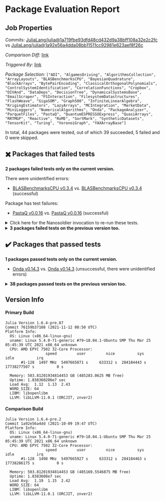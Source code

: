 # Package Evaluation Report

## Job Properties

*Commits:* [JuliaLang/julia@1a719fbe93dfd48cd432d9a38bff108a32e2c2fc](https://github.com/JuliaLang/julia/commit/1a719fbe93dfd48cd432d9a38bff108a32e2c2fc) vs [JuliaLang/julia@1a92e56a4dda08bb11511cc92981e623aef8f26c](https://github.com/JuliaLang/julia/commit/1a92e56a4dda08bb11511cc92981e623aef8f26c)

*Comparison Diff:* [link](https://github.com/JuliaLang/julia/compare/1a92e56a4dda08bb11511cc92981e623aef8f26c..1a719fbe93dfd48cd432d9a38bff108a32e2c2fc)

*Triggered By:* [link](https://github.com/JuliaLang/julia/pull/42147#issuecomment-966925343)

*Package Selection:* `["ADI", "AlgamesDriving", "AlgorithmsCollection", "ArrayLayouts", "BLASBenchmarksCPU", "BayesianQuadrature", "BlockArrays", "BytePairEncoding", "ClassicalOrthogonalPolynomials", "ControlSystemIdentification", "CorrelationFunctions", "Cropbox", "DIVAnd", "DataDeps", "DecisionTree", "DynamicalSystemsBase", "EmailScraper", "FSInteraction", "FilesystemDatastructures", "FlashWeave", "GigaSOM", "Graph500", "InfiniteLinearAlgebra", "KrigingEstimators", "LazyArrays", "MCIntegration", "MarketData", "MiniLoggers", "NumericalAlgorithms", "Onda", "PackageAnalyzer", "ParquetFiles", "PastaQ", "QuantumESPRESSOExpress", "QuasiArrays", "RRTMGP", "Reactive", "RoME", "SortMark", "SyntheticDatasets", "TensorKit", "Turing", "VoronoiGraph", "YAXArrayBase"]`

In total, 44 packages were tested, out of which 39 succeeded, 5 failed and 0 were skipped.


## :heavy_multiplication_x: Packages that failed tests

**2 packages failed tests only on the current version.**

There were unidentified errors:

- [BLASBenchmarksCPU v0.3.4](https://s3.amazonaws.com/julialang-reports/nanosoldier/pkgeval/by_hash/1a719fb_vs_1a92e56/BLASBenchmarksCPU.1.6.4-pre-76159b37108.log) vs. [BLASBenchmarksCPU v0.3.4](https://s3.amazonaws.com/julialang-reports/nanosoldier/pkgeval/by_hash/1a719fb_vs_1a92e56/BLASBenchmarksCPU.1.6.4-pre-1a92e56a4dd.log) (successful)

Package has test failures:

- [PastaQ v0.0.16](https://s3.amazonaws.com/julialang-reports/nanosoldier/pkgeval/by_hash/1a719fb_vs_1a92e56/PastaQ.1.6.4-pre-76159b37108.log) vs. [PastaQ v0.0.16](https://s3.amazonaws.com/julialang-reports/nanosoldier/pkgeval/by_hash/1a719fb_vs_1a92e56/PastaQ.1.6.4-pre-1a92e56a4dd.log) (successful)

<details><summary>Click here for the Nanosoldier invocation to re-run these tests.</summary>
<p>

```
@nanosoldier `runtests(["BLASBenchmarksCPU", "PastaQ"], vs = ":release-1.6")`
```

</p>
</details>


<details><summary><strong>3 packages failed tests on the previous version too.</strong></summary>
<p>

Package has test failures:

- [FilesystemDatastructures v1.1.0](https://s3.amazonaws.com/julialang-reports/nanosoldier/pkgeval/by_hash/1a719fb_vs_1a92e56/FilesystemDatastructures.1.6.4-pre-76159b37108.log)
- [Graph500 v0.1.0](https://s3.amazonaws.com/julialang-reports/nanosoldier/pkgeval/by_hash/1a719fb_vs_1a92e56/Graph500.1.6.4-pre-76159b37108.log)
- [YAXArrayBase v0.3.0](https://s3.amazonaws.com/julialang-reports/nanosoldier/pkgeval/by_hash/1a719fb_vs_1a92e56/YAXArrayBase.1.6.4-pre-76159b37108.log)

</p>
</details>


## :heavy_check_mark: Packages that passed tests

**1 packages passed tests only on the current version.**

- [Onda v0.14.3](https://s3.amazonaws.com/julialang-reports/nanosoldier/pkgeval/by_hash/1a719fb_vs_1a92e56/Onda.1.6.4-pre-76159b37108.log) vs. [Onda v0.14.3](https://s3.amazonaws.com/julialang-reports/nanosoldier/pkgeval/by_hash/1a719fb_vs_1a92e56/Onda.1.6.4-pre-1a92e56a4dd.log) (unsuccessful, there were unidentified errors)

<details><summary><strong>38 packages passed tests on the previous version too.</strong></summary>
<p>

- [ADI v0.7.0](https://s3.amazonaws.com/julialang-reports/nanosoldier/pkgeval/by_hash/1a719fb_vs_1a92e56/ADI.1.6.4-pre-76159b37108.log)
- [AlgamesDriving v0.1.4](https://s3.amazonaws.com/julialang-reports/nanosoldier/pkgeval/by_hash/1a719fb_vs_1a92e56/AlgamesDriving.1.6.4-pre-76159b37108.log)
- [AlgorithmsCollection v0.1.1](https://s3.amazonaws.com/julialang-reports/nanosoldier/pkgeval/by_hash/1a719fb_vs_1a92e56/AlgorithmsCollection.1.6.4-pre-76159b37108.log)
- [ArrayLayouts v0.7.8](https://s3.amazonaws.com/julialang-reports/nanosoldier/pkgeval/by_hash/1a719fb_vs_1a92e56/ArrayLayouts.1.6.4-pre-76159b37108.log)
- [BayesianQuadrature v0.2.0](https://s3.amazonaws.com/julialang-reports/nanosoldier/pkgeval/by_hash/1a719fb_vs_1a92e56/BayesianQuadrature.1.6.4-pre-76159b37108.log)
- [BlockArrays v0.16.9](https://s3.amazonaws.com/julialang-reports/nanosoldier/pkgeval/by_hash/1a719fb_vs_1a92e56/BlockArrays.1.6.4-pre-76159b37108.log)
- [BytePairEncoding v0.2.0](https://s3.amazonaws.com/julialang-reports/nanosoldier/pkgeval/by_hash/1a719fb_vs_1a92e56/BytePairEncoding.1.6.4-pre-76159b37108.log)
- [ClassicalOrthogonalPolynomials v0.5.1](https://s3.amazonaws.com/julialang-reports/nanosoldier/pkgeval/by_hash/1a719fb_vs_1a92e56/ClassicalOrthogonalPolynomials.1.6.4-pre-76159b37108.log)
- [ControlSystemIdentification v2.0.1](https://s3.amazonaws.com/julialang-reports/nanosoldier/pkgeval/by_hash/1a719fb_vs_1a92e56/ControlSystemIdentification.1.6.4-pre-76159b37108.log)
- [CorrelationFunctions v0.4.2](https://s3.amazonaws.com/julialang-reports/nanosoldier/pkgeval/by_hash/1a719fb_vs_1a92e56/CorrelationFunctions.1.6.4-pre-76159b37108.log)
- [Cropbox v0.3.16](https://s3.amazonaws.com/julialang-reports/nanosoldier/pkgeval/by_hash/1a719fb_vs_1a92e56/Cropbox.1.6.4-pre-76159b37108.log)
- [DIVAnd v2.7.5](https://s3.amazonaws.com/julialang-reports/nanosoldier/pkgeval/by_hash/1a719fb_vs_1a92e56/DIVAnd.1.6.4-pre-76159b37108.log)
- [DataDeps v0.7.7](https://s3.amazonaws.com/julialang-reports/nanosoldier/pkgeval/by_hash/1a719fb_vs_1a92e56/DataDeps.1.6.4-pre-76159b37108.log)
- [DecisionTree v0.10.11](https://s3.amazonaws.com/julialang-reports/nanosoldier/pkgeval/by_hash/1a719fb_vs_1a92e56/DecisionTree.1.6.4-pre-76159b37108.log)
- [DynamicalSystemsBase v2.3.2](https://s3.amazonaws.com/julialang-reports/nanosoldier/pkgeval/by_hash/1a719fb_vs_1a92e56/DynamicalSystemsBase.1.6.4-pre-76159b37108.log)
- [EmailScraper v0.1.2](https://s3.amazonaws.com/julialang-reports/nanosoldier/pkgeval/by_hash/1a719fb_vs_1a92e56/EmailScraper.1.6.4-pre-76159b37108.log)
- [FSInteraction v0.1.0](https://s3.amazonaws.com/julialang-reports/nanosoldier/pkgeval/by_hash/1a719fb_vs_1a92e56/FSInteraction.1.6.4-pre-76159b37108.log)
- [FlashWeave v0.18.1](https://s3.amazonaws.com/julialang-reports/nanosoldier/pkgeval/by_hash/1a719fb_vs_1a92e56/FlashWeave.1.6.4-pre-76159b37108.log)
- [GigaSOM v0.6.7](https://s3.amazonaws.com/julialang-reports/nanosoldier/pkgeval/by_hash/1a719fb_vs_1a92e56/GigaSOM.1.6.4-pre-76159b37108.log)
- [InfiniteLinearAlgebra v0.6.5](https://s3.amazonaws.com/julialang-reports/nanosoldier/pkgeval/by_hash/1a719fb_vs_1a92e56/InfiniteLinearAlgebra.1.6.4-pre-76159b37108.log)
- [KrigingEstimators v0.8.3](https://s3.amazonaws.com/julialang-reports/nanosoldier/pkgeval/by_hash/1a719fb_vs_1a92e56/KrigingEstimators.1.6.4-pre-76159b37108.log)
- [LazyArrays v0.22.4](https://s3.amazonaws.com/julialang-reports/nanosoldier/pkgeval/by_hash/1a719fb_vs_1a92e56/LazyArrays.1.6.4-pre-76159b37108.log)
- [MCIntegration v0.1.0](https://s3.amazonaws.com/julialang-reports/nanosoldier/pkgeval/by_hash/1a719fb_vs_1a92e56/MCIntegration.1.6.4-pre-76159b37108.log)
- [MarketData v0.13.7](https://s3.amazonaws.com/julialang-reports/nanosoldier/pkgeval/by_hash/1a719fb_vs_1a92e56/MarketData.1.6.4-pre-76159b37108.log)
- [MiniLoggers v0.4.1](https://s3.amazonaws.com/julialang-reports/nanosoldier/pkgeval/by_hash/1a719fb_vs_1a92e56/MiniLoggers.1.6.4-pre-76159b37108.log)
- [NumericalAlgorithms v0.1.6](https://s3.amazonaws.com/julialang-reports/nanosoldier/pkgeval/by_hash/1a719fb_vs_1a92e56/NumericalAlgorithms.1.6.4-pre-76159b37108.log)
- [PackageAnalyzer v0.1.0](https://s3.amazonaws.com/julialang-reports/nanosoldier/pkgeval/by_hash/1a719fb_vs_1a92e56/PackageAnalyzer.1.6.4-pre-76159b37108.log)
- [ParquetFiles v0.2.0](https://s3.amazonaws.com/julialang-reports/nanosoldier/pkgeval/by_hash/1a719fb_vs_1a92e56/ParquetFiles.1.6.4-pre-76159b37108.log)
- [QuantumESPRESSOExpress v0.3.1](https://s3.amazonaws.com/julialang-reports/nanosoldier/pkgeval/by_hash/1a719fb_vs_1a92e56/QuantumESPRESSOExpress.1.6.4-pre-76159b37108.log)
- [QuasiArrays v0.9.0](https://s3.amazonaws.com/julialang-reports/nanosoldier/pkgeval/by_hash/1a719fb_vs_1a92e56/QuasiArrays.1.6.4-pre-76159b37108.log)
- [RRTMGP v0.2.0](https://s3.amazonaws.com/julialang-reports/nanosoldier/pkgeval/by_hash/1a719fb_vs_1a92e56/RRTMGP.1.6.4-pre-76159b37108.log)
- [Reactive v0.8.3](https://s3.amazonaws.com/julialang-reports/nanosoldier/pkgeval/by_hash/1a719fb_vs_1a92e56/Reactive.1.6.4-pre-76159b37108.log)
- [RoME v0.16.2](https://s3.amazonaws.com/julialang-reports/nanosoldier/pkgeval/by_hash/1a719fb_vs_1a92e56/RoME.1.6.4-pre-76159b37108.log)
- [SortMark v0.0.1](https://s3.amazonaws.com/julialang-reports/nanosoldier/pkgeval/by_hash/1a719fb_vs_1a92e56/SortMark.1.6.4-pre-76159b37108.log)
- [SyntheticDatasets v0.1.1](https://s3.amazonaws.com/julialang-reports/nanosoldier/pkgeval/by_hash/1a719fb_vs_1a92e56/SyntheticDatasets.1.6.4-pre-76159b37108.log)
- [TensorKit v0.10.0](https://s3.amazonaws.com/julialang-reports/nanosoldier/pkgeval/by_hash/1a719fb_vs_1a92e56/TensorKit.1.6.4-pre-76159b37108.log)
- [Turing v0.19.0](https://s3.amazonaws.com/julialang-reports/nanosoldier/pkgeval/by_hash/1a719fb_vs_1a92e56/Turing.1.6.4-pre-76159b37108.log)
- [VoronoiGraph v0.2.0](https://s3.amazonaws.com/julialang-reports/nanosoldier/pkgeval/by_hash/1a719fb_vs_1a92e56/VoronoiGraph.1.6.4-pre-76159b37108.log)

</p>
</details>


## Version Info

#### Primary Build

```
Julia Version 1.6.4-pre.87
Commit 76159b37108 (2021-11-12 08:50 UTC)
Platform Info:
  OS: Linux (x86_64-linux-gnu)
  uname: Linux 5.4.0-71-generic #79~18.04.1-Ubuntu SMP Thu Mar 25 05:45:39 UTC 2021 x86_64 unknown
  CPU: AMD EPYC 7502 32-Core Processor: 
                  speed         user         nice          sys         idle          irq
       #1-128  1497 MHz  5497665871 s     633312 s  284184443 s  17738277507 s          0 s
       
  Memory: 503.81201934814453 GB (485283.0625 MB free)
  Uptime: 1.838360206e7 sec
  Load Avg:  1.12  1.13  2.43
  WORD_SIZE: 64
  LIBM: libopenlibm
  LLVM: libLLVM-11.0.1 (ORCJIT, znver2)

```

#### Comparison Build

```
Julia Version 1.6.4-pre.2
Commit 1a92e56a4dd (2021-10-09 19:47 UTC)
Platform Info:
  OS: Linux (x86_64-linux-gnu)
  uname: Linux 5.4.0-71-generic #79~18.04.1-Ubuntu SMP Thu Mar 25 05:45:39 UTC 2021 x86_64 unknown
  CPU: AMD EPYC 7502 32-Core Processor: 
                  speed         user         nice          sys         idle          irq
       #1-128  1498 MHz  5497665927 s     633312 s  284184463 s  17738286175 s          0 s
       
  Memory: 503.81201934814453 GB (485169.5546875 MB free)
  Uptime: 1.8383608e7 sec
  Load Avg:  1.19  1.15  2.42
  WORD_SIZE: 64
  LIBM: libopenlibm
  LLVM: libLLVM-11.0.1 (ORCJIT, znver2)

```
<!-- Generated on 2021-11-12T08:27:35.424 -->
